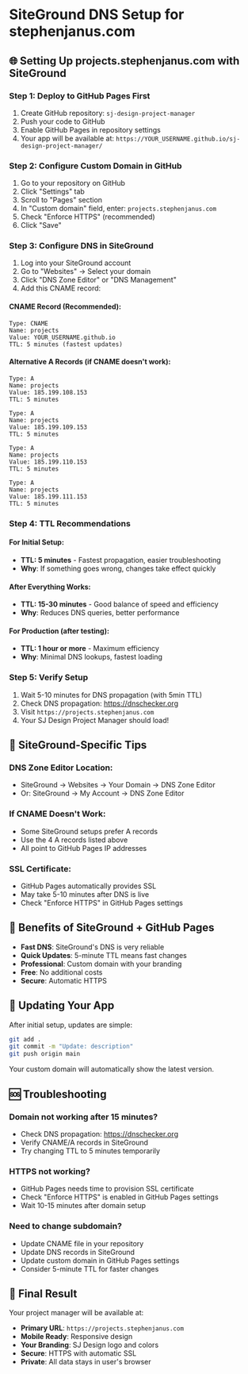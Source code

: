 # SiteGround DNS Setup for stephenjanus.com

## 🌐 Setting Up projects.stephenjanus.com with SiteGround

### Step 1: Deploy to GitHub Pages First
1. Create GitHub repository: `sj-design-project-manager`
2. Push your code to GitHub
3. Enable GitHub Pages in repository settings
4. Your app will be available at: `https://YOUR_USERNAME.github.io/sj-design-project-manager/`

### Step 2: Configure Custom Domain in GitHub
1. Go to your repository on GitHub
2. Click "Settings" tab
3. Scroll to "Pages" section
4. In "Custom domain" field, enter: `projects.stephenjanus.com`
5. Check "Enforce HTTPS" (recommended)
6. Click "Save"

### Step 3: Configure DNS in SiteGround
1. Log into your SiteGround account
2. Go to "Websites" → Select your domain
3. Click "DNS Zone Editor" or "DNS Management"
4. Add this CNAME record:

#### CNAME Record (Recommended):
```
Type: CNAME
Name: projects
Value: YOUR_USERNAME.github.io
TTL: 5 minutes (fastest updates)
```

#### Alternative A Records (if CNAME doesn't work):
```
Type: A
Name: projects
Value: 185.199.108.153
TTL: 5 minutes

Type: A  
Name: projects
Value: 185.199.109.153
TTL: 5 minutes

Type: A
Name: projects  
Value: 185.199.110.153
TTL: 5 minutes

Type: A
Name: projects
Value: 185.199.111.153
TTL: 5 minutes
```

### Step 4: TTL Recommendations

#### For Initial Setup:
- **TTL: 5 minutes** - Fastest propagation, easier troubleshooting
- **Why**: If something goes wrong, changes take effect quickly

#### After Everything Works:
- **TTL: 15-30 minutes** - Good balance of speed and efficiency
- **Why**: Reduces DNS queries, better performance

#### For Production (after testing):
- **TTL: 1 hour or more** - Maximum efficiency
- **Why**: Minimal DNS lookups, fastest loading

### Step 5: Verify Setup
1. Wait 5-10 minutes for DNS propagation (with 5min TTL)
2. Check DNS propagation: https://dnschecker.org
3. Visit `https://projects.stephenjanus.com`
4. Your SJ Design Project Manager should load!

## 🔧 SiteGround-Specific Tips

### DNS Zone Editor Location:
- SiteGround → Websites → Your Domain → DNS Zone Editor
- Or: SiteGround → My Account → DNS Zone Editor

### If CNAME Doesn't Work:
- Some SiteGround setups prefer A records
- Use the 4 A records listed above
- All point to GitHub Pages IP addresses

### SSL Certificate:
- GitHub Pages automatically provides SSL
- May take 5-10 minutes after DNS is live
- Check "Enforce HTTPS" in GitHub Pages settings

## 🚀 Benefits of SiteGround + GitHub Pages

- **Fast DNS**: SiteGround's DNS is very reliable
- **Quick Updates**: 5-minute TTL means fast changes
- **Professional**: Custom domain with your branding
- **Free**: No additional costs
- **Secure**: Automatic HTTPS

## 🔄 Updating Your App

After initial setup, updates are simple:
```bash
git add .
git commit -m "Update: description"
git push origin main
```
Your custom domain will automatically show the latest version.

## 🆘 Troubleshooting

### Domain not working after 15 minutes?
- Check DNS propagation: https://dnschecker.org
- Verify CNAME/A records in SiteGround
- Try changing TTL to 5 minutes temporarily

### HTTPS not working?
- GitHub Pages needs time to provision SSL certificate
- Check "Enforce HTTPS" is enabled in GitHub Pages settings
- Wait 10-15 minutes after domain setup

### Need to change subdomain?
- Update CNAME file in your repository
- Update DNS records in SiteGround
- Update custom domain in GitHub Pages settings
- Consider 5-minute TTL for faster changes

## 📱 Final Result

Your project manager will be available at:
- **Primary URL**: `https://projects.stephenjanus.com`
- **Mobile Ready**: Responsive design
- **Your Branding**: SJ Design logo and colors
- **Secure**: HTTPS with automatic SSL
- **Private**: All data stays in user's browser
